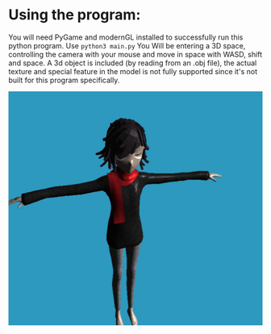 # Using the program:
You will need PyGame and modernGL installed to successfully run this python program. Use `python3 main.py`
You Will be entering a 3D space, controlling the camera with your mouse and move in space with WASD, shift and space.
A 3d object is included (by reading from an .obj file), the actual texture and special feature in the model is not fully supported since it's not built for this program specifically.

![alt text](dm1.jpg)